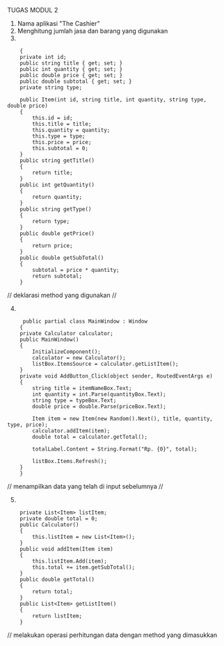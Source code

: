 TUGAS MODUL 2

1. Nama aplikasi "The Cashier"
2. Menghitung jumlah jasa dan barang yang digunakan
3.  

        {
        private int id;
        public string title { get; set; }
        public int quantity { get; set; }
        public double price { get; set; }
        public double subtotal { get; set; }
        private string type;

        public Item(int id, string title, int quantity, string type, double price)
        {
            this.id = id;
            this.title = title;
            this.quantity = quantity;
            this.type = type;
            this.price = price;
            this.subtotal = 0;
        }
        public string getTitle()
        {
            return title;
        }
        public int getQuantity()
        {
            return quantity;
        }
        public string getType()
        {
            return type;
        }
        public double getPrice()
        {
            return price;
        }
        public double getSubTotal()
        {
            subtotal = price * quantity;
            return subtotal;
        }  
        
// deklarasi method yang digunakan //
        
4.
         
         public partial class MainWindow : Window
        {
        private Calculator calculator;
        public MainWindow()
        {
            InitializeComponent();
            calculator = new Calculator();
            listBox.ItemsSource = calculator.getListItem();
        }
        private void AddButton_Click(object sender, RoutedEventArgs e)
        {
            string title = itemNameBox.Text;
            int quantity = int.Parse(quantityBox.Text);
            string type = typeBox.Text;
            double price = double.Parse(priceBox.Text);

            Item item = new Item(new Random().Next(), title, quantity, type, price);
            calculator.addItem(item);
            double total = calculator.getTotal();

            totalLabel.Content = String.Format("Rp. {0}", total);

            listBox.Items.Refresh();
        }
        }
    
// menampilkan data yang telah di input sebelumnya //
         
5.
    
        private List<Item> listItem;
        private double total = 0;
        public Calculator()
        {
            this.listItem = new List<Item>();
        }
        public void addItem(Item item)
        {
            this.listItem.Add(item);
            this.total += item.getSubTotal();
        }
        public double getTotal()
        {
            return total;
        }
        public List<Item> getListItem()
        {
            return listItem;
        }
    
// melakukan operasi perhitungan data dengan method yang dimasukkan
